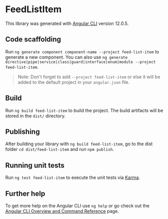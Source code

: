 # FeedListItem

This library was generated with [Angular CLI](https://github.com/angular/angular-cli) version 12.0.5.

## Code scaffolding

Run `ng generate component component-name --project feed-list-item` to generate a new component. You can also use `ng generate directive|pipe|service|class|guard|interface|enum|module --project feed-list-item`.

> Note: Don't forget to add `--project feed-list-item` or else it will be added to the default project in your `angular.json` file.

## Build

Run `ng build feed-list-item` to build the project. The build artifacts will be stored in the `dist/` directory.

## Publishing

After building your library with `ng build feed-list-item`, go to the dist folder `cd dist/feed-list-item` and run `npm publish`.

## Running unit tests

Run `ng test feed-list-item` to execute the unit tests via [Karma](https://karma-runner.github.io).

## Further help

To get more help on the Angular CLI use `ng help` or go check out the [Angular CLI Overview and Command Reference](https://angular.io/cli) page.
